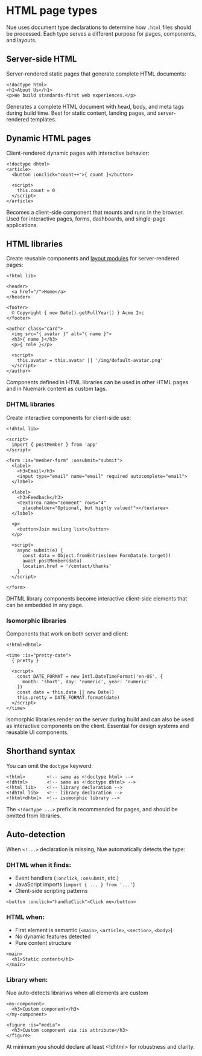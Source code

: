 
# HTML page types
Nue uses document type declarations to determine how `.html` files should be processed. Each type serves a different purpose for pages, components, and layouts.


## Server-side HTML
Server-rendered static pages that generate complete HTML documents:

```
<!doctype html>
<h1>About Us</h1>
<p>We build standards-first web experiences.</p>
```

Generates a complete HTML document with head, body, and meta tags during build time. Best for static content, landing pages, and server-rendered templates.

## Dynamic HTML pages
Client-rendered dynamic pages with interactive behavior:

```
<!doctype dhtml>
<article>
  <button :onclick="count++">{ count }</button>

  <script>
    this.count = 0
  </script>
</article>
```

Becomes a client-side component that mounts and runs in the browser. Used for interactive pages, forms, dashboards, and single-page applications.


## HTML libraries
Create reusable components and [layout modules](/docs/layout-system) for server-rendered pages:

```
<!html lib>

<header>
  <a href="/">Home</a>
</header>

<footer>
  © Copyright { new Date().getFullYear() } Acme Inc
</footer>

<author class="card">
  <img src="{ avatar }" alt="{ name }">
  <h3>{ name }</h3>
  <p>{ role }</p>

  <script>
    this.avatar = this.avatar || '/img/default-avatar.png'
  </script>
</author>

```

Components defined in HTML libraries can be used in other HTML pages and in Nuemark content as custom tags.


### DHTML libraries
Create interactive components for client-side use:

```
<!dhtml lib>

<script>
  import { postMember } from 'app'
</script>

<form :is="member-form" :onsubmit="submit">
  <label>
    <h3>Email</h3>
    <input type="email" name="email" required autocomplete="email">
  </label>

  <label>
    <h3>Feedback</h3>
    <textarea name="comment" rows="4"
      placeholder="Optional, but highly valued!"></textarea>
  </label>

  <p>
    <button>Join mailing list</button>
  </p>

  <script>
    async submit(e) {
      const data = Object.fromEntries(new FormData(e.target))
      await postMember(data)
      location.href = '/contact/thanks'
    }
  </script>

</form>
```

DHTML library components become interactive client-side elements that can be embedded in any page.


### Isomorphic libraries
Components that work on both server and client:

```
<!html+dhtml>

<time :is="pretty-date">
  { pretty }

  <script>
    const DATE_FORMAT = new Intl.DateTimeFormat('en-US', {
      month: 'short', day: 'numeric', year: 'numeric'
    })
    const date = this.date || new Date()
    this.pretty = DATE_FORMAT.format(date)
  </script>
</time>
```

Isomorphic libraries render on the server during build and can also be used as interactive components on the client. Essential for design systems and reusable UI components.

## Shorthand syntax
You can omit the `doctype` keyword:

```
<!html>        <!-- same as <!doctype html> -->
<!dhtml>       <!-- same as <!doctype dhtml> -->
<!html lib>    <!-- library declaration -->
<!dhtml lib>   <!-- library declaration -->
<!html+dhtml>  <!-- isomorphic library -->
```

The `<!doctype ...>` prefix is recommended for pages, and should be omitted from libraries.

## Auto-detection
When `<!...>` declaration is missing, Nue automatically detects the type:

### DHTML when it finds:
- Event handlers (`:onclick`, `:onsubmit`, etc.)
- JavaScript imports (`import { ... } from '...'`)
- Client-side scripting patterns

```
<button :onclick="handleClick">Click me</button>
```

### HTML when:
- First element is semantic (`<main>`, `<article>`, `<section>`, `<body>`)
- No dynamic features detected
- Pure content structure

```
<main>
  <h1>Static content</h1>
</main>
```

### Library when:
Nue auto-detects librariws when all elements are custom

```
<my-component>
  <h3>Custom component</h3>
</my-component>

<figure :is="media">
  <h3>Custom component via :is attribute</h3>
</figure>
```

At minimum you should declare at least <!dhtml> for robustness and clarity.


